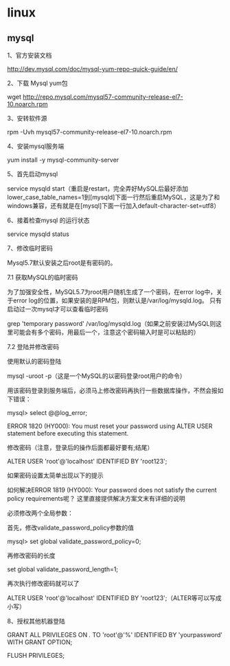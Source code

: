 # linux


## mysql

1、官方安装文档

http://dev.mysql.com/doc/mysql-yum-repo-quick-guide/en/


2、下载 Mysql yum包

wget http://repo.mysql.com/mysql57-community-release-el7-10.noarch.rpm


3、安转软件源

rpm -Uvh mysql57-community-release-el7-10.noarch.rpm


4、安装mysql服务端

yum install  -y  mysql-community-server


5、首先启动mysql

service mysqld start（重启是restart，完全弄好MySQL后最好添加lower_case_table_names=1到[mysqld]下面一行然后重启MySQL，这是为了和windows兼容，还有就是在[mysql]下面一行加入default-character-set=utf8）


6、接着检查mysql 的运行状态

service mysqld status


7、修改临时密码

Mysql5.7默认安装之后root是有密码的。


7.1 获取MySQL的临时密码

为了加强安全性，MySQL5.7为root用户随机生成了一个密码，在error log中，关于error log的位置，如果安装的是RPM包，则默认是/var/log/mysqld.log。
只有启动过一次mysql才可以查看临时密码

grep 'temporary password' /var/log/mysqld.log（如果之前安装过MySQL则这里可能会有多个密码，用最后一个，注意这个密码输入时是可以粘贴的）


7.2 登陆并修改密码

使用默认的密码登陆

mysql -uroot -p（这是一个MySQL的以密码登录root用户的命令）

用该密码登录到服务端后，必须马上修改密码再执行一些数据库操作，不然会报如下错误：

mysql> select @@log_error;

ERROR 1820 (HY000): You must reset your password using ALTER USER statement before executing this statement.

修改密码（注意，登录后的操作后面都最好要有;结尾）

ALTER USER 'root'@'localhost' IDENTIFIED BY 'root123';

如果密码设置太简单出现以下的提示

如何解决ERROR 1819 (HY000): Your password does not satisfy the current policy requirements呢？ 这里直接提供解决方案文末有详细的说明

必须修改两个全局参数：

首先，修改validate_password_policy参数的值

mysql> set global validate_password_policy=0;

再修改密码的长度

set global validate_password_length=1;

再次执行修改密码就可以了

ALTER USER 'root'@'localhost' IDENTIFIED BY 'root123';（ALTER等可以写成小写）

8、授权其他机器登陆

GRANT ALL PRIVILEGES ON *.* TO 'root'@'%' IDENTIFIED BY 'yourpassword' WITH GRANT OPTION;

FLUSH  PRIVILEGES;


